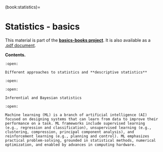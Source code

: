 (book:statistics)=
# Statistics - basics

This material is part of the [**basics-books project**](https://basics2022.github.io/bbooks). It is also available as a [.pdf document](_build/latex/book.pdf). 

**Contents.**
```{dropdown} [Introduction to statistics](intro:intro)
:open:

Different approaches to statistics and **descriptive statistics**

```
```{dropdown} [Probability theory](prob:intro)
:open:
```

```{dropdown} [Inferential statistics](infer:intro)
:open:

Inferential and Bayesian statistics
```

```{dropdown} [Introduction to Machine Learning: SL, UL, ML](ml:intro)
:open:

Machine learning (ML) is a branch of artificial intelligence (AI) focused on designing systems that can learn from data to improve their performance on a task. ML frameworks include supervised learning (e.g., regression and classification), unsupervised learning (e.g., clustering, compression, principal component analysis), and reinforcement learning (e.g., planning and control). ML emphasizes practical problem-solving, grounded in statistical methods, numerical optimization, and enabled by advances in computing hardware.
```

<!--
It is also available as a [.pdf document](_build/latex/book.pdf).
-->

<!--
If you want ot start a new basics-book, it could be a good idea to start from this template.
Please check out the Github repo of the project, [basics-book project](https://github.com/Basics2022).
```{tableofcontents}
```
-->
